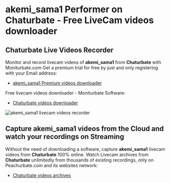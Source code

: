 # akemi_sama1 Performer on Chaturbate - Free LiveCam videos downloader

## Chaturbate Live Videos Recorder

Monitor and record livecam videos of **akemi_sama1** from **Chaturbate** with Moniturbate.com
Get a premium trial for free by just and only registering with your Email address:
* [akemi_sama1 Premium videos downloader](https://moniturbate.com/request-demo-licence-key.html)

Free livecam videos downloader - Moniturbate Software:
* [Chaturbate videos downloader](https://moniturbate.com/moniturbate-download-software.html)

![akemi_sama1 livecam videos recorder](https://peachurnet.com/templates/moniturbate-software.png)


## Capture akemi_sama1 videos from the Cloud and watch your recordings on Streaming

Without the need of downloading a software, capture **akemi_sama1** livecam videos from **Chaturbate** 100% online.
Watch Livecam archives from **Chaturbate** unlimitedly from thousands of existing recordings, only on Peachurbate.com and its websites network:
* [Chaturbate videos archives](https://peachurnet.com/)